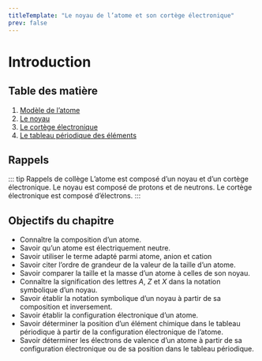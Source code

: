 ```yaml
---
titleTemplate: "Le noyau de l’atome et son cortège électronique"
prev: false
---
```


# Introduction

## Table des matière

1. [Modèle de l’atome](modele.md)
2. [Le noyau](noyau.md)
3. [Le cortège électronique](cortege.md)
4. [Le tableau périodique des éléments](tableau-periodique.md)

## Rappels

::: tip Rappels de collège
L’atome est composé d’un noyau et d’un cortège électronique. Le noyau est composé de protons et de neutrons. Le cortège électronique est composé d’électrons.
:::

## Objectifs du chapitre

- Connaître la composition d’un atome.
- Savoir qu’un atome est électriquement neutre.
- Savoir utiliser le terme adapté parmi atome, anion et cation
- Savoir citer l’ordre de grandeur de la valeur de la taille d’un atome.
- Savoir comparer la taille et la masse d’un atome à celles de son noyau.
- Connaître la signification des lettres $A$, $Z$ et $X$ dans la notation symbolique d’un noyau.
- Savoir établir la notation symbolique d’un noyau à partir de sa composition et inversement.
- Savoir établir la configuration électronique d’un atome.
- Savoir déterminer la position d’un élément chimique dans le tableau périodique à partir de la configuration électronique de l’atome.
- Savoir déterminer les électrons de valence d’un atome à partir de sa configuration électronique ou de sa position dans le tableau périodique.
